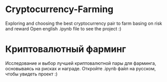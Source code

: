 # Cryptocurrency-Farming
Exploring and choosing the best cryptocurrency pair to farm basing on risk and reward
Open english .ipynb file to see the project :)


# Криптовалютный фарминг
Исследование и выбор лучшей криптовалютной пары для фарминга, основываясь на рисках и награде.
Откройте .ipynb файл на русском, чтобы увидеть проект :)
